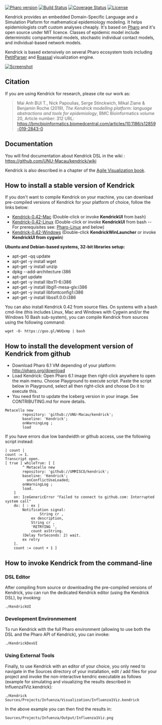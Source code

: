 
[![Pharo version](https://img.shields.io/badge/Pharo-6.1-%23aac9ff.svg)](https://pharo.org/download)
[![Build Status](https://travis-ci.org/UMMISCO/kendrick.svg?branch=master)](https://travis-ci.org/UMMISCO/kendrick)
[![Coverage Status](https://coveralls.io/repos/github/UMMISCO/kendrick/badge.svg?branch=master)](https://coveralls.io/github/UMMISCO/kendrick?branch=master)
[![License](https://img.shields.io/badge/license-MIT-blue.svg)](https://raw.githubusercontent.com/UMMISCO/kendrick/master/LICENSE)

Kendrick provides an embedded Domain-Specific Language and a Simulation Plaform for mathematical epidemiology modeling. It helps epidemiologists craft custom analyses cheaply. It's based on [Pharo](http://www.pharo.org/) and it's open source under MIT licence. Classes of epidemic model include deterministic compartmental models, stochastic individual contact models, and individual-based network models.

Kendrick is based extensively on several Pharo ecosystem tools including [PetitParser](http://www.moosetechnology.org/tools/petitparser) and [Roassal](http://agilevisualization.com/) visualization engine.

[![Screenshot](images/screenshot.png)](https://raw.githubusercontent.com/PolyMathOrg/DataFrame/master/images/screenshot.png)

## Citation

If you are using Kendrick for research, please cite our work as:

> Mai Anh BUI T., Nick Papoulias, Serge Stinckwich, Mikal Ziane & Benjamin Roche (2019), *The Kendrick modelling platform: language abstractions and tools for epidemiology*, BMC Bioinformatics volume 20, Article number: 312 URL:
https://bmcbioinformatics.biomedcentral.com/articles/10.1186/s12859-019-2843-0

## Documentation
You will find documentation about Kendrick DSL in the wiki : https://github.com/UNU-Macau/kendrick/wiki

Kendrick is also described in a chapter of the [Agile Visualization book](http://agilevisualization.com/).

## How to install a stable version of Kendrick

If you don't want to compile Kendrick on your machine, you can download pre-compiled versions of Kendrick for your platform of choice, follow the links below:

* [Kendrick-0.42-Mac](https://gitlab.com/ird-ummisco-npapoylias/kendrick-extentions/raw/master/Kendrick-0.42-Mac.zip) (Double-click or invoke **KendrickUI** from bash)
* [Kendrick-0.42-Linux](https://gitlab.com/ird-ummisco-npapoylias/kendrick-extentions/raw/master/Kendrick-0.42-Linux.zip) (Double-click or invoke **KendrickUI** from bash -- For prerequisites see: [Pharo-Linux](https://pharo.org/gnu-linux-installation) and below)
* [Kendrick-0.42-Windows](https://gitlab.com/ird-ummisco-npapoylias/kendrick-extentions/raw/master/Kendrick-0.42-Windows.zip) (Double-click **KendrickWinLauncher** or invoke **KendrickUI from cygwin**)

**Ubuntu and Debian-based systems, 32-bit libraries setup:**

* apt-get -qq update
* apt-get -y install wget
* apt-get -y install unzip
* dpkg --add-architecture i386 
* apt-get update 
* apt-get -y install libx11-6:i386 
* apt-get -y install libgl1-mesa-glx:i386 
* apt-get -y install libfontconfig1:i386 
* apt-get -y install libssl1.0.0:i386 

You can also install Kendrick 0.42 from source files. On systems with a bash cmd-line (this includes Linux, Mac and Windows with Cygwin and/or the Windows 10 Bash sub-system), you can compile Kendrick from sources using the following command:
```shell
wget -O- https://goo.gl/WUQxmp | bash
````

## How to install the development version of Kendrick from github

* Download Pharo 6.1 VM depending of your platform: http://pharo.org/download
* Load Kendrick: Open Pharo 6.1 image then right-click anywhere to open the main menu. Choose Playground to execute script. Paste the script below in Playground, select all then right-click and choose Do it to execute this.
* You need first to update the Iceberg version in your image. See CONTRIBUTING.md for more details.

```Smalltalk
Metacello new
        repository: 'github://UNU-Macau/kendrick';
        baseline: 'Kendrick';
        onWarningLog ;
        load
```

If you have errors due low bandwidth or github access, use the following script instead:
```Smalltalk
| count |
count := 1.
Transcript open.
[ true ] whileTrue: [ [
		^ Metacello new
        repository: 'github://UMMISCO/kendrick';
        baseline: 'Kendrick';
		  onConflictUseLoaded;
        onWarningLog ;
        load.
	]
	on: IceGenericError "Failed to connect to github.com: Interrupted system call"
	do: [ : ex |
		Notification signal:
	        	String cr ,
			ex description,
			String cr ,
			'RETRYING ',
			count asString.
		(Delay forSeconds: 2) wait.
		ex retry
	].
	count := count + 1 ]
```

## How to invoke Kendrick from the command-line

### DSL Editor
After compiling from source or downloading the pre-compiled versions of Kendrick, you can run the 
dedicated Kendrick editor (using the Kendrick DSL), by invoking:
```shell
./KendrickUI
```

### Development Environmement

To run Kendrick with the full Pharo environment (allowing to use both the DSL and the Pharo API of Kendrick),
you can invoke:
```shell
./KendrickDevUI
```

### Using External Tools

Finally, to use Kendrick with an editor of your choice, you only need to navigate in the Sources directory
of your installation, edit / add files for your project and invoke the non-interactive kendric executable 
as follows (example for simulating and visualizing the results described in Influenza1Viz.kendrick):
```shell
./Kendrick Sources/Projects/Infuenza/Visualization/Influenza1Viz.kendrick
```

In the above example you can then find the results in: 
```shell
Sources/Projects/Infuenza/Output/Influenza1Viz.png
```
